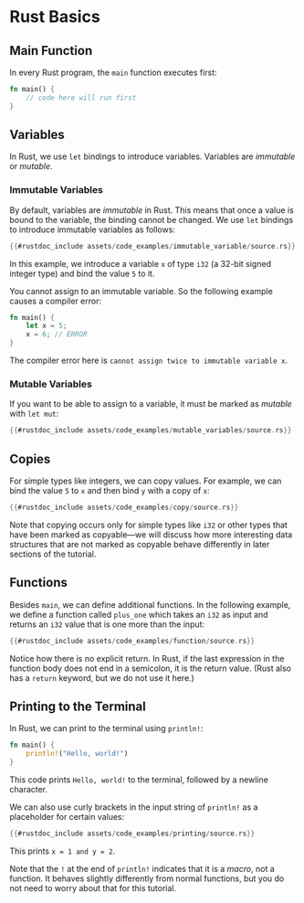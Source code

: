 # Rust Basics

## Main Function
In every Rust program, the `main` function executes first:
```rust
fn main() {
    // code here will run first
}
```

## Variables
In Rust, we use `let` bindings to introduce variables. Variables are *immutable*
or *mutable*.

### Immutable Variables
By default, variables are *immutable* in Rust. This means that once a value is
bound to the variable, the binding cannot be changed. We use `let` bindings to
introduce immutable variables as follows:
```rust
{{#rustdoc_include assets/code_examples/immutable_variable/source.rs}}
```

In this example, we introduce a variable `x` of type `i32` (a 32-bit signed
integer type) and bind the value `5` to it. 

You cannot assign to an immutable variable. So the following example causes a
compiler error:
```rust
fn main() {
    let x = 5;
    x = 6; // ERROR
}
```

The compiler error here is `cannot assign twice to immutable variable x`.

### Mutable Variables
If you want to be able to assign to a variable, it must be marked as *mutable*
with `let mut`:
```rust
{{#rustdoc_include assets/code_examples/mutable_variables/source.rs}}
```

## Copies
For simple types like integers, we can copy values. For example, we can bind the
value `5` to `x` and then bind `y` with a copy of `x`:
```rust
{{#rustdoc_include assets/code_examples/copy/source.rs}}
```

Note that copying occurs only for simple types like `i32` or other types that
have been marked as copyable—we will discuss how more interesting data
structures that are not marked as copyable behave differently in later sections
of the tutorial.

## Functions
Besides `main`, we can define additional functions. In the following example, we
define a function called `plus_one` which takes an `i32` as input and returns an
`i32` value that is one more than the input:
```rust
{{#rustdoc_include assets/code_examples/function/source.rs}}
```

Notice how there is no explicit return. In Rust, if the last expression in the
function body does not end in a semicolon, it is the return value. (Rust also
has a `return` keyword, but we do not use it here.)

## Printing to the Terminal
In Rust, we can print to the terminal using `println!`:
```rust
fn main() {
    println!("Hello, world!")
}
```
This code prints `Hello, world!` to the terminal, followed by a newline
character.

We can also use curly brackets in the input string of `println!` as a
placeholder for certain values:
```rust
{{#rustdoc_include assets/code_examples/printing/source.rs}}
```

This prints `x = 1 and y = 2`.

Note that the `!` at the end of `println!` indicates that it is a *macro*, not a
function. It behaves slightly differently from normal functions, but you do not
need to worry about that for this tutorial. 